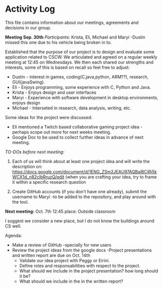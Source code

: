 # Activity Log
This file contains information about our meetings, agreements and decisions in our group.

**Meeting Sep. 30th**
*Participants:* Krista, Eli, Michael and Maryi
-Dustin missed this one due to his vehicle being broken in to.

Established that the purpose of our project is to design and evaluate some application related to CSCW.  We articulated and agreed on a regular weekly meeting at 12:45 on Wednesdays. We then each shared our strengths and interests, some of this is based on recall so feel free to adjust: 

* Dustin - interest in games, coding(C,java,python, ARM??), research, GUI(javaSwing).
* Eli - Enjoys programming, some experience with C, Python and Java. 
* Krista - Enjoys design and user interfaces
* Maryi - Experience with software development in desktop environments, enjoys design 
* Michael - Interseted in research, data analysis, writing, etc.

Some ideas for the project were discussed: 
* Eli mentioned a Twitch based collaborative gaming project idea - perhaps scope out more for next weeks meeting.
* Google Doc to be used to collect further ideas in advance of next meeting. 

*TO-DOs before next meeting:*

1. Each of us will think about at least one project idea and will write the description on: https://docs.google.com/document/d/1ENG_ZSm2JEAU97AQBaiBCiRj5kWCX1d_n82cIbRruzQ/edit
(when you are crafting your idea, try to frame it within a specific research question 

2. Create GitHub accounts (if you don't have one already), submit the username to Maryi -to be added to the repository, and play around with the tool.

**Next meeting:** Oct. 7th 12:45 place: Outside classroom

I suggest we consider a new place, but I do not know the buildings around CS well.  

Agenda:

* Make a review of GitHub -specially for new users
* Review the project ideas from the google docs -Project presentations and written report are due on Oct. 14th
  * Validate  our idea project with Peggy or Eirini. 
  * Define roles and responsabilities with respect to the project.
  * What should we include in the project presentation? how long should it be? 
  * What should we include in the in the written report?

